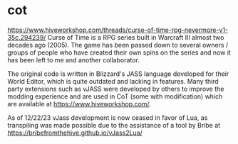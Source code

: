 # cot
https://www.hiveworkshop.com/threads/curse-of-time-rpg-nevermore-v1-35c.294239/
Curse of Time is a RPG series built in Warcraft III almost two decades ago (2005). The game has been passed down to several owners / groups of people who have created their own spins on the series and now it has been left to me and another collaborator.

The original code is written in Blizzard's JASS language developed for their World Editor, which is quite outdated and lacking in features. Many third party extensions such as vJASS were developed by others to improve the modding experience and are used in CoT (some with modification) which are available at https://www.hiveworkshop.com/.

As of 12/22/23 vJass development is now ceased in favor of Lua, as transpiling was made possible due to the assistance of a tool by Bribe at https://bribefromthehive.github.io/vJass2Lua/

